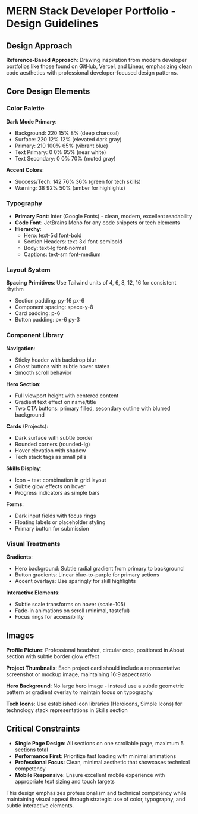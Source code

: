 # MERN Stack Developer Portfolio - Design Guidelines

## Design Approach
**Reference-Based Approach**: Drawing inspiration from modern developer portfolios like those found on GitHub, Vercel, and Linear, emphasizing clean code aesthetics with professional developer-focused design patterns.

## Core Design Elements

### Color Palette
**Dark Mode Primary**:
- Background: 220 15% 8% (deep charcoal)
- Surface: 220 12% 12% (elevated dark gray)
- Primary: 210 100% 65% (vibrant blue)
- Text Primary: 0 0% 95% (near white)
- Text Secondary: 0 0% 70% (muted gray)

**Accent Colors**:
- Success/Tech: 142 76% 36% (green for tech skills)
- Warning: 38 92% 50% (amber for highlights)

### Typography
- **Primary Font**: Inter (Google Fonts) - clean, modern, excellent readability
- **Code Font**: JetBrains Mono for any code snippets or tech elements
- **Hierarchy**: 
  - Hero: text-5xl font-bold
  - Section Headers: text-3xl font-semibold
  - Body: text-lg font-normal
  - Captions: text-sm font-medium

### Layout System
**Spacing Primitives**: Use Tailwind units of 4, 6, 8, 12, 16 for consistent rhythm
- Section padding: py-16 px-6
- Component spacing: space-y-8
- Card padding: p-6
- Button padding: px-6 py-3

### Component Library

**Navigation**:
- Sticky header with backdrop blur
- Ghost buttons with subtle hover states
- Smooth scroll behavior

**Hero Section**:
- Full viewport height with centered content
- Gradient text effect on name/title
- Two CTA buttons: primary filled, secondary outline with blurred background

**Cards** (Projects):
- Dark surface with subtle border
- Rounded corners (rounded-lg)
- Hover elevation with shadow
- Tech stack tags as small pills

**Skills Display**:
- Icon + text combination in grid layout
- Subtle glow effects on hover
- Progress indicators as simple bars

**Forms**:
- Dark input fields with focus rings
- Floating labels or placeholder styling
- Primary button for submission

### Visual Treatments

**Gradients**:
- Hero background: Subtle radial gradient from primary to background
- Button gradients: Linear blue-to-purple for primary actions
- Accent overlays: Use sparingly for skill highlights

**Interactive Elements**:
- Subtle scale transforms on hover (scale-105)
- Fade-in animations on scroll (minimal, tasteful)
- Focus rings for accessibility

## Images

**Profile Picture**: Professional headshot, circular crop, positioned in About section with subtle border glow effect

**Project Thumbnails**: Each project card should include a representative screenshot or mockup image, maintaining 16:9 aspect ratio

**Hero Background**: No large hero image - instead use a subtle geometric pattern or gradient overlay to maintain focus on typography

**Tech Icons**: Use established icon libraries (Heroicons, Simple Icons) for technology stack representations in Skills section

## Critical Constraints
- **Single Page Design**: All sections on one scrollable page, maximum 5 sections total
- **Performance First**: Prioritize fast loading with minimal animations
- **Professional Focus**: Clean, minimal aesthetic that showcases technical competency
- **Mobile Responsive**: Ensure excellent mobile experience with appropriate text sizing and touch targets

This design emphasizes professionalism and technical competency while maintaining visual appeal through strategic use of color, typography, and subtle interactive elements.